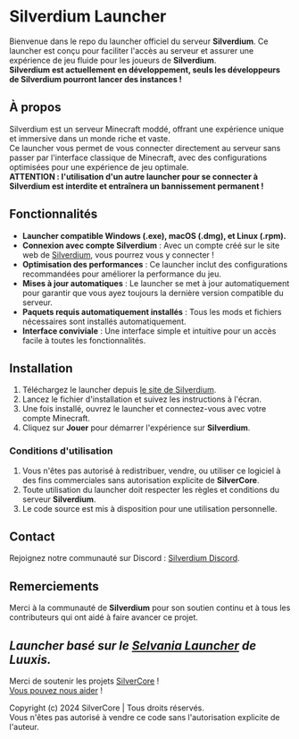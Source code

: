 # Silverdium Launcher

Bienvenue dans le repo du launcher officiel du serveur **Silverdium**. Ce launcher est conçu pour faciliter l'accès au serveur et assurer une expérience de jeu fluide pour les joueurs de **Silverdium**.  
**Silverdium est actuellement en développement, seuls les développeurs de Silverdium pourront lancer des instances !**

## À propos

Silverdium est un serveur Minecraft moddé, offrant une expérience unique et immersive dans un monde riche et vaste.  
Ce launcher vous permet de vous connecter directement au serveur sans passer par l'interface classique de Minecraft, avec des configurations optimisées pour une expérience de jeu optimale.  
**ATTENTION : l'utilisation d'un autre launcher pour se connecter à Silverdium est interdite et entraînera un bannissement permanent !**

## Fonctionnalités

- **Launcher compatible Windows (.exe), macOS (.dmg), et Linux (.rpm).**
- **Connexion avec compte Silverdium** : Avec un compte créé sur le site web de [Silverdium](https://silverdium.fr), vous pourrez vous y connecter !
- **Optimisation des performances** : Ce launcher inclut des configurations recommandées pour améliorer la performance du jeu.
- **Mises à jour automatiques** : Le launcher se met à jour automatiquement pour garantir que vous ayez toujours la dernière version compatible du serveur.
- **Paquets requis automatiquement installés** : Tous les mods et fichiers nécessaires sont installés automatiquement.
- **Interface conviviale** : Une interface simple et intuitive pour un accès facile à toutes les fonctionnalités.

## Installation

1. Téléchargez le launcher depuis [le site de Silverdium](https://silverdium.fr/launcher.html).
2. Lancez le fichier d'installation et suivez les instructions à l'écran.
3. Une fois installé, ouvrez le launcher et connectez-vous avec votre compte Minecraft.
4. Cliquez sur **Jouer** pour démarrer l'expérience sur **Silverdium**.

### Conditions d'utilisation

1. Vous n'êtes pas autorisé à redistribuer, vendre, ou utiliser ce logiciel à des fins commerciales sans autorisation explicite de **SilverCore**.
2. Toute utilisation du launcher doit respecter les règles et conditions du serveur **Silverdium**.
3. Le code source est mis à disposition pour une utilisation personnelle.

## Contact

Rejoignez notre communauté sur Discord : [Silverdium Discord](https://discord.gg/tW2EQ4EsD6).

## Remerciements

Merci à la communauté de **Silverdium** pour son soutien continu et à tous les contributeurs qui ont aidé à faire avancer ce projet.

*Launcher basé sur le [Selvania Launcher](https://github.com/luuxis/Selvania-Launcher) de Luuxis.*
---
Merci de soutenir les projets [SilverCore](https://core.silverdium.fr) !<br>
[Vous pouvez nous aider](https://tipeee.com/silverdium) !<br>

Copyright (c) 2024 SilverCore | Tous droits réservés.<br>
Vous n'êtes pas autorisé à vendre ce code sans l'autorisation explicite de l'auteur.
